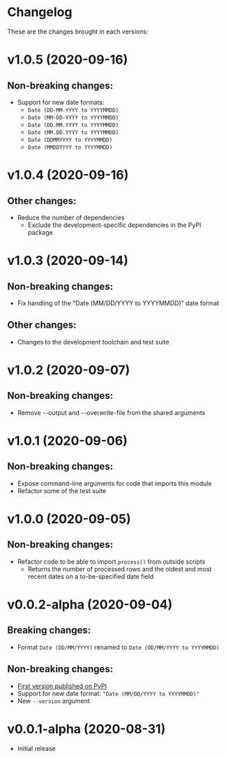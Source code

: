 # Changelog
These are the changes brought in each versions:

v1.0.5 (2020-09-16)
===================
Non-breaking changes:
---------------------
* Support for new date formats:
  * `Date (DD-MM-YYYY to YYYYMMDD)`
  * `Date (MM-DD-YYYY to YYYYMMDD)`
  * `Date (DD.MM.YYYY to YYYYMMDD)`
  * `Date (MM.DD.YYYY to YYYYMMDD)`
  * `Date (DDMMYYYY to YYYYMMDD)`
  * `Date (MMDDYYYY to YYYYMMDD)`

v1.0.4 (2020-09-16)
===================
Other changes:
--------------
* Reduce the number of dependencies
  * Exclude the development-specific dependencies in the PyPI package

v1.0.3 (2020-09-14)
===================
Non-breaking changes:
---------------------
* Fix handling of the "Date (MM/DD/YYYY to YYYYMMDD)" date format

Other changes:
--------------
* Changes to the development toolchain and test suite

v1.0.2 (2020-09-07)
===================
Non-breaking changes:
---------------------
* Remove --output and --overwrite-file from the shared arguments

v1.0.1 (2020-09-06)
===================
Non-breaking changes:
---------------------
* Expose command-line arguments for code that imports this module
* Refactor some of the test suite

v1.0.0 (2020-09-05)
===================
Non-breaking changes:
---------------------
* Refactor code to be able to import `process()` from outside scripts
  * Returns the number of processed rows and the oldest and most recent dates on a to-be-specified date field

v0.0.2-alpha (2020-09-04)
=========================
Breaking changes:
-----------------
* Format `Date (DD/MM/YYYY)` renamed to `Date (DD/MM/YYYY to YYYYMMDD)`

Non-breaking changes:
---------------------
* [First version published on PyPI](https://pypi.org/project/delimited2fixedwidth)
* Support for new date format: `"Date (MM/DD/YYYY to YYYYMMDD)"`
* New `--version` argument

v0.0.1-alpha (2020-08-31)
=========================
* Initial release
